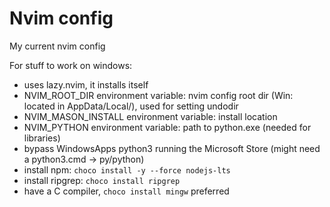 # Nvim config

My current nvim config

For stuff to work on windows:

- uses lazy.nvim, it installs itself
- NVIM_ROOT_DIR environment variable: nvim config root dir (Win: located in AppData/Local/), used for setting undodir
- NVIM_MASON_INSTALL environment variable: install location
- NVIM_PYTHON environment variable: path to python.exe (needed for libraries)
- bypass WindowsApps python3 running the Microsoft Store (might need a python3.cmd -> py/python)
- install npm: ```choco install -y --force nodejs-lts ```
- install ripgrep: ```choco install ripgrep```
- have a C compiler, ```choco install mingw``` preferred
